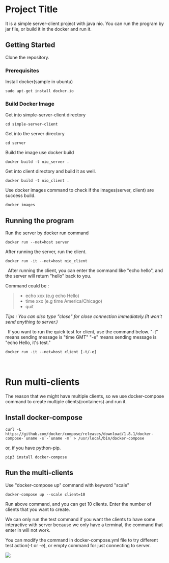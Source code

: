 # Project Title

It is a simple server-client project with java nio.
You can run the program by jar file, or build it in the docker and run it.

## Getting Started

Clone the repository.

### Prerequisites

Install docker(sample in ubuntu)
```
sudo apt-get install docker.io
```

### Build Docker Image

Get into simple-server-client directory
```
cd simple-server-client
```

Get into the server directory
```
cd server
```

Build the image use docker build
```
docker build -t nio_server .
```


Get into client directory and build it as well.
```
docker build -t nio_client .
```

Use docker images command to check if the images(server, client) are success build.
```
docker images
```


## Running the program

Run the server by docker run command
```
docker run --net=host server
```


After running the server, run the client.
```
docker run -it --net=host nio_client
```

&nbsp;
After running the client, you can enter the command like "echo hello", and the server will return "hello" back to you.

Command could be : 
>* echo xxx (e.g echo Hello)
>* time xxx (e.g time America/Chicago)
>* quit

_Tips : You can also type "close" for close connection immediately.(It won't send anything to server.)_

&nbsp;
If you want to run the quick test for client, use the command below.
"-t" means sending message is "time GMT"
"-e" means sending message is "echo Hello, it's test."

```
docker run -it --net=host client [-t/-e]
```
&nbsp;

# Run multi-clients

The reason that we might have multiple clients, so we use docker-compose command to create multiple clients(containers) and run it.

## Install docker-compose

```
curl -L https://github.com/docker/compose/releases/download/1.8.1/docker-compose-`uname -s`-`uname -m` > /usr/local/bin/docker-compose 
```
or, if you have python-pip.

```
pip3 install docker-compose
```

## Run the multi-clients

Use "docker-compose up" command with keyword "scale"

```
docker-compose up --scale client=10
```

Run above command, and you can get 10 clients. Enter the number of clients that you want to create.

We can only run the test command if you want the clients to have some interactive with server because we only have a terminal, the command that enter in will not work.

You can modify the command in docker-compose.yml file to try different test action(-t or -e), or empty command for just connecting to server.

![](https://i.imgur.com/9sfv0ge.jpg)

